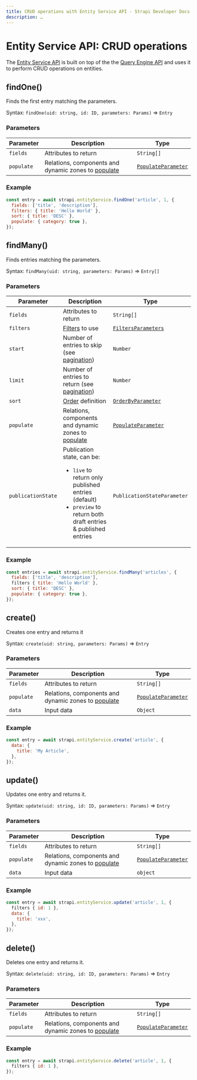 ```yaml
---
title: CRUD operations with Entity Service API - Strapi Developer Docs
description: …
---
```


<!-- TODO: update SEO -->

# Entity Service API: CRUD operations

The [Entity Service API](/developer-docs/latest/developer-resources/database-apis-reference/entity-service-api.md) is built on top of the the [Query Engine API](/developer-docs/latest/developer-resources/database-apis-reference/entity-service-api.md) and uses it to perform CRUD operations on entities.

## findOne()

Finds the first entry matching the parameters.

Syntax: `findOne(uid: string, id: ID, parameters: Params)` ⇒ `Entry`

### Parameters

| Parameter | Description                                | Type                           |
| --------- | ------------------------------------------ | ------------------------------ |
| `fields`    | Attributes to return           | `String[]`                     |
| `populate`  | Relations, components and dynamic zones to [populate](/developer-docs/latest/developer-resources/database-apis-reference/entity-service/populating.md) | [`PopulateParameter`<Fa-Link color="grey"/>](/developer-docs/latest/developer-resources/database-apis-reference/entity-service/populating.md) |

### Example

```js
const entry = await strapi.entityService.findOne('article', 1, {
  fields: ['title', 'description'],
  filters: { title: 'Hello World' },
  sort: { title: 'DESC' },
  populate: { category: true },
});
```

## findMany()

Finds entries matching the parameters.

Syntax: `findMany(uid: string, parameters: Params)` ⇒ `Entry[]`

### Parameters

| Parameter        | Description                                | Type                           |
| ---------------- | ------------------------------------------ | ------------------------------ |
| `fields`           | Attributes to return           | `String[]`                     |
| `filters`          | [Filters](/developer-docs/latest/developer-resources/database-apis-reference/entity-service/filter.md) to use                                     | [`FiltersParameters`<Fa-Link color="grey"/>](/developer-docs/latest/developer-resources/database-apis-reference/entity-service/filter.md)   |
| `start`            | Number of entries to skip (see [pagination](/developer-docs/latest/developer-resources/database-apis-reference/entity-service/order-pagination.html#pagination))                   | `Number`                       |
| `limit`            | Number of entries to return (see [pagination](/developer-docs/latest/developer-resources/database-apis-reference/entity-service/order-pagination.html#pagination))| `Number`                       |
| `sort`             | [Order](/developer-docs/latest/developer-resources/database-apis-reference/entity-service/ordering-pagination.md) definition                   | [`OrderByParameter`<Fa-Link color="grey"/>](/developer-docs/latest/developer-resources/database-apis-reference/entity-service/ordering-pagination.md)    |
| `populate`         | Relations, components and dynamic zones to [populate](/developer-docs/latest/developer-resources/database-apis-reference/entity-service/populating.md) | [`PopulateParameter`<Fa-Link color="grey"/>](/developer-docs/latest/developer-resources/database-apis-reference/entity-service/populating.md) |
| `publicationState` | Publication state, can be:<ul><li>`live` to return only published entries (default)</li><li>`preview` to return both draft entries & published entries</li></ul> | `PublicationStateParameter` |

### Example

```js
const entries = await strapi.entityService.findMany('articles', {
  fields: ['title', 'description'],
  filters { title: 'Hello World' },
  sort: { title: 'DESC' },
  populate: { category: true },
});
```

## create()

Creates one entry and returns it

Syntax: `create(uid: string, parameters: Params)` ⇒ `Entry`

### Parameters

| Parameter | Description                                | Type                           |
| --------- | ------------------------------------------ | ------------------------------ |
| `fields`    | Attributes to return           | `String[]`                     |
| `populate`  | Relations, components and dynamic zones to [populate](/developer-docs/latest/developer-resources/database-apis-reference/entity-service/populating.md) | [`PopulateParameter`<Fa-Link color="grey"/>](/developer-docs/latest/developer-resources/database-apis-reference/entity-service/populating.md) |
| `data`      | Input data                                 | `Object`                       |

### Example

```js
const entry = await strapi.entityService.create('article', {
  data: {
    title: 'My Article',
  },
});
```

## update()

Updates one entry and returns it.

Syntax: `update(uid: string, id: ID, parameters: Params)` ⇒ `Entry`

### Parameters

| Parameter | Description                                | Type                           |
| --------- | ------------------------------------------ | ------------------------------ |
| `fields`    | Attributes to return           | `String[]`                     |
| `populate`  | Relations, components and dynamic zones to [populate](/developer-docs/latest/developer-resources/database-apis-reference/entity-service/populating.md) | [`PopulateParameter`<Fa-Link color="grey"/>](/developer-docs/latest/developer-resources/database-apis-reference/entity-service/populating.md) |
| `data`      | Input data                                 | `object`                       |

### Example

```js
const entry = await strapi.entityService.update('article', 1, {
  filters { id: 1 },
  data: {
    title: 'xxx',
  },
});
```

## delete()

Deletes one entry and returns it.

Syntax: `delete(uid: string, id: ID, parameters: Params)` ⇒ `Entry`

### Parameters

| Parameter | Description                                | Type                           |
| --------- | ------------------------------------------ | ------------------------------ |
| `fields`    | Attributes to return           | `String[]`                     |
| `populate`  | Relations, components and dynamic zones to [populate](/developer-docs/latest/developer-resources/database-apis-reference/entity-service/populating.md) | [`PopulateParameter`<Fa-Link color="grey"/>](/developer-docs/latest/developer-resources/database-apis-reference/entity-service/populating.md) |

### Example

```js
const entry = await strapi.entityService.delete('article', 1, {
  filters { id: 1 },
});
```
